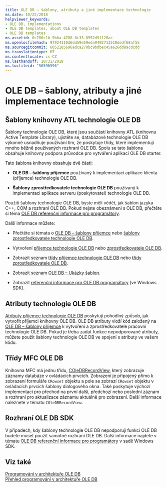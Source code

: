 ```yaml
---
title: OLE DB – šablony, atributy a jiné implementace technologie
ms.date: 10/22/2018
helpviewer_keywords:
- OLE DB, implementations
- OLE DB templates, about OLE DB templates
- OLE DB templates
ms.assetid: 0c780c1b-9bba-4788-8c33-8552d9f120ac
ms.openlocfilehash: 97924110d6dd59e59eda9492713518dedf68af55
ms.sourcegitcommit: 6052185696adca270bc9bdbec45a626dd89cdcdd
ms.translationtype: MT
ms.contentlocale: cs-CZ
ms.lasthandoff: 10/31/2018
ms.locfileid: "50596596"
---
```

# <a name="ole-db-templates-attributes-and-other-implementations"></a>OLE DB – šablony, atributy a jiné implementace technologie

## <a name="atl-ole-db-templates"></a>Šablony knihovny ATL technologie OLE DB

Šablony technologie OLE DB, které jsou součástí knihovny ATL (knihovnu Active Template Library), ujistěte se, databázové technologie OLE DB výkonné usnadňuje používání tím, že poskytuje třídy, které implementují mnoho běžně používaných rozhraní OLE DB. Spolu se tato šablona obsahuje knihovny podpora průvodce pro vytváření aplikací OLE DB starter.

Tato šablona knihovny obsahuje dvě části:

- **OLE DB – šablony příjemce** používaný k implementaci aplikace klienta (příjemce) technologie OLE DB.

- **Šablony zprostředkovatele technologie OLE DB** používaný k implementaci aplikace serveru (poskytovatel) technologie OLE DB.

Použití šablony technologie OLE DB, byste měli vědět, jak šablon jazyka C++, COM a rozhraní OLE DB. Pokud nejste obeznámeni s OLE DB, přečtěte si téma [OLE DB referenční informace pro programátory](/previous-versions/windows/desktop/ms713643).

Další informace můžete:

- Přečtěte si témata o [OLE DB – šablony příjemce](../../data/oledb/ole-db-consumer-templates-cpp.md) nebo [šablony zprostředkovatele technologie OLE DB](../../data/oledb/ole-db-provider-templates-cpp.md).

- Vytvoření [příjemce technologie OLE DB](../../data/oledb/creating-an-ole-db-consumer.md) nebo [zprostředkovatele OLE DB](../../data/oledb/creating-an-ole-db-provider.md).

- Zobrazit seznam [třídy příjemce technologie OLE DB](../../data/oledb/ole-db-consumer-templates-reference.md) nebo [třídy zprostředkovatele OLE DB](../../data/oledb/ole-db-provider-templates-reference.md).

- Zobrazit seznam [OLE DB – Ukázky šablon](https://github.com/Microsoft/VCSamples).

- Zobrazit [referenční informace pro OLE DB programátory](/previous-versions/windows/desktop/ms713643) (ve Windows SDK).

## <a name="ole-db-attributes"></a>Atributy technologie OLE DB

[Atributy příjemce technologie OLE DB](../../windows/ole-db-consumer-attributes.md) poskytují pohodlný způsob, jak vytvořit příjemci knihovny OLE DB. OLE DB atributy vloží kód založený na [OLE DB – šablony příjemce](../../data/oledb/ole-db-consumer-templates-reference.md) k vytvoření a zprostředkovatele pracovní technologie OLE DB. Pokud je třeba zadat funkce nepodporované atributy, můžete použít šablony technologie OLE DB ve spojení s atributy ve vašem kódu.

## <a name="mfc-ole-db-classes"></a>Třídy MFC OLE DB

Knihovna MFC má jednu třídu, [COleDBRecordView](../../mfc/reference/coledbrecordview-class.md), který zobrazuje záznamy databáze v ovládacích prvcích. Zobrazení je připojený přímo k zobrazení formuláře `CRowset` objektu a pole se zobrazí `CRowset` objektu v ovládacích prvcích šablony dialogového okna. Také poskytuje výchozí implementaci pro přechod na první další, předchozí nebo poslední záznam a rozhraní pro aktualizace záznamu aktuálně pro zobrazení. Další informace naleznete v tématu `COleDBRecordView`.

## <a name="ole-db-sdk-interfaces"></a>Rozhraní OLE DB SDK

V případech, kdy šablony technologie OLE DB nepodporují funkci OLE DB budete muset použít samotné rozhraní OLE DB. Další informace najdete v tématu [OLE DB referenční informace pro programátory](/previous-versions/windows/desktop/ms713643) v sadě Windows SDK.

## <a name="see-also"></a>Viz také

[Programování v architektuře OLE DB](../../data/oledb/ole-db-programming.md)<br/>
[Přehled programování v architektuře OLE DB](../../data/oledb/ole-db-programming-overview.md)